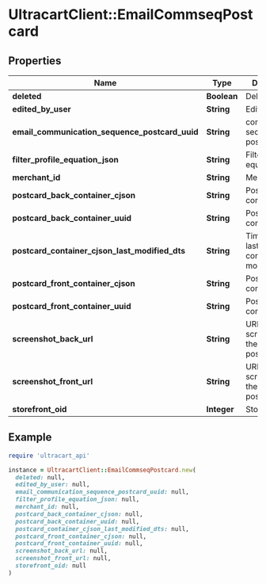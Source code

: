 # UltracartClient::EmailCommseqPostcard

## Properties

| Name | Type | Description | Notes |
| ---- | ---- | ----------- | ----- |
| **deleted** | **Boolean** | Deleted | [optional] |
| **edited_by_user** | **String** | Edited by user | [optional] |
| **email_communication_sequence_postcard_uuid** | **String** | communication sequence postcard uuid | [optional] |
| **filter_profile_equation_json** | **String** | Filter profile equation json | [optional] |
| **merchant_id** | **String** | Merchant ID | [optional] |
| **postcard_back_container_cjson** | **String** | Postcard back container cjson | [optional] |
| **postcard_back_container_uuid** | **String** | Postcard back container uuid | [optional] |
| **postcard_container_cjson_last_modified_dts** | **String** | Timestamp the last time the container was modified. | [optional] |
| **postcard_front_container_cjson** | **String** | Postcard front container cjson | [optional] |
| **postcard_front_container_uuid** | **String** | Postcard front container uuid | [optional] |
| **screenshot_back_url** | **String** | URL to screenshot of the back of the postcard | [optional] |
| **screenshot_front_url** | **String** | URL to screenshot of the front of the postcard | [optional] |
| **storefront_oid** | **Integer** | Storefront oid | [optional] |

## Example

```ruby
require 'ultracart_api'

instance = UltracartClient::EmailCommseqPostcard.new(
  deleted: null,
  edited_by_user: null,
  email_communication_sequence_postcard_uuid: null,
  filter_profile_equation_json: null,
  merchant_id: null,
  postcard_back_container_cjson: null,
  postcard_back_container_uuid: null,
  postcard_container_cjson_last_modified_dts: null,
  postcard_front_container_cjson: null,
  postcard_front_container_uuid: null,
  screenshot_back_url: null,
  screenshot_front_url: null,
  storefront_oid: null
)
```

